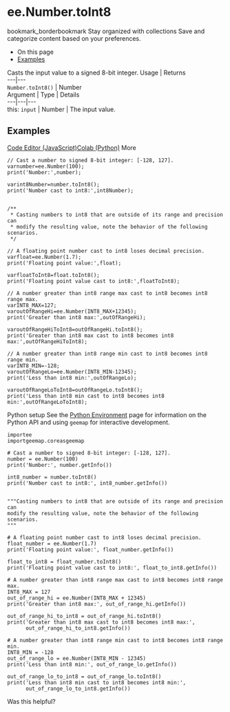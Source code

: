  
#  ee.Number.toInt8
bookmark_borderbookmark Stay organized with collections  Save and categorize content based on your preferences.
  * On this page
  * [Examples](https://developers.google.com/earth-engine/apidocs/ee-number-toint8#examples)


Casts the input value to a signed 8-bit integer.
Usage | Returns  
---|---  
`Number.toInt8()` | Number  
Argument | Type | Details  
---|---|---  
this: `input` | Number | The input value.  
## Examples
[Code Editor (JavaScript)](https://developers.google.com/earth-engine/apidocs/ee-number-toint8#code-editor-javascript-sample)[Colab (Python)](https://developers.google.com/earth-engine/apidocs/ee-number-toint8#colab-python-sample) More
```
// Cast a number to signed 8-bit integer: [-128, 127].
varnumber=ee.Number(100);
print('Number:',number);

varint8Number=number.toInt8();
print('Number cast to int8:',int8Number);


/**
 * Casting numbers to int8 that are outside of its range and precision can
 * modify the resulting value, note the behavior of the following scenarios.
 */

// A floating point number cast to int8 loses decimal precision.
varfloat=ee.Number(1.7);
print('Floating point value:',float);

varfloatToInt8=float.toInt8();
print('Floating point value cast to int8:',floatToInt8);

// A number greater than int8 range max cast to int8 becomes int8 range max.
varINT8_MAX=127;
varoutOfRangeHi=ee.Number(INT8_MAX+12345);
print('Greater than int8 max:',outOfRangeHi);

varoutOfRangeHiToInt8=outOfRangeHi.toInt8();
print('Greater than int8 max cast to int8 becomes int8 max:',outOfRangeHiToInt8);

// A number greater than int8 range min cast to int8 becomes int8 range min.
varINT8_MIN=-128;
varoutOfRangeLo=ee.Number(INT8_MIN-12345);
print('Less than int8 min:',outOfRangeLo);

varoutOfRangeLoToInt8=outOfRangeLo.toInt8();
print('Less than int8 min cast to int8 becomes int8 min:',outOfRangeLoToInt8);
```
Python setup
See the [ Python Environment](https://developers.google.com/earth-engine/guides/python_install) page for information on the Python API and using `geemap` for interactive development.
```
importee
importgeemap.coreasgeemap
```
```
# Cast a number to signed 8-bit integer: [-128, 127].
number = ee.Number(100)
print('Number:', number.getInfo())

int8_number = number.toInt8()
print('Number cast to int8:', int8_number.getInfo())


"""Casting numbers to int8 that are outside of its range and precision can
modify the resulting value, note the behavior of the following scenarios.
"""

# A floating point number cast to int8 loses decimal precision.
float_number = ee.Number(1.7)
print('Floating point value:', float_number.getInfo())

float_to_int8 = float_number.toInt8()
print('Floating point value cast to int8:', float_to_int8.getInfo())

# A number greater than int8 range max cast to int8 becomes int8 range max.
INT8_MAX = 127
out_of_range_hi = ee.Number(INT8_MAX + 12345)
print('Greater than int8 max:', out_of_range_hi.getInfo())

out_of_range_hi_to_int8 = out_of_range_hi.toInt8()
print('Greater than int8 max cast to int8 becomes int8 max:',
      out_of_range_hi_to_int8.getInfo())

# A number greater than int8 range min cast to int8 becomes int8 range min.
INT8_MIN = -128
out_of_range_lo = ee.Number(INT8_MIN - 12345)
print('Less than int8 min:', out_of_range_lo.getInfo())

out_of_range_lo_to_int8 = out_of_range_lo.toInt8()
print('Less than int8 min cast to int8 becomes int8 min:',
      out_of_range_lo_to_int8.getInfo())
```

Was this helpful?

